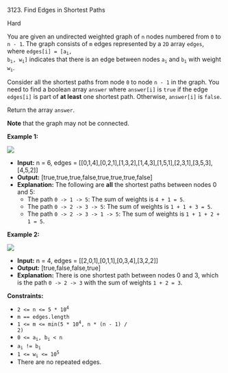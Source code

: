 3123\. Find Edges in Shortest Paths

Hard

You are given an undirected weighted graph of `n` nodes numbered from `0` to `n - 1`. The graph consists of `m` edges represented by a `2D` array `edges`, where <code>edges[i] = [a<sub>i</sub>, b<sub>i</sub>, w<sub>i</sub>]</code> indicates that there is an edge between nodes <code>a<sub>i</sub></code> and <code>b<sub>i</sub></code> with weight <code>w<sub>i</sub></code>.

Consider all the shortest paths from node `0` to node `n - 1` in the graph. You need to find a boolean array `answer` where `answer[i]` is `true` if the edge `edges[i]` is part of **at least** one shortest path. Otherwise, `answer[i]` is `false`.

Return the array `answer`.

**Note** that the graph may not be connected.


**Example 1:**

![](https://assets.leetcode.com/uploads/2024/03/05/graph35drawio-1.png)

- **Input:** n = 6, edges = [[0,1,4],[0,2,1],[1,3,2],[1,4,3],[1,5,1],[2,3,1],[3,5,3],[4,5,2]]
- **Output:** [true,true,true,false,true,true,true,false]
- **Explanation:** The following are **all** the shortest paths between nodes 0 and 5:
  - The path `0 -> 1 -> 5`: The sum of weights is `4 + 1 = 5`.
  - The path `0 -> 2 -> 3 -> 5`: The sum of weights is `1 + 1 + 3 = 5`.
  - The path `0 -> 2 -> 3 -> 1 -> 5`: The sum of weights is `1 + 1 + 2 + 1 = 5`.


**Example 2:**

![](https://assets.leetcode.com/uploads/2024/03/05/graphhhh.png)

- **Input:** n = 4, edges = [[2,0,1],[0,1,1],[0,3,4],[3,2,2]]
- **Output:** [true,false,false,true]
- **Explanation:** There is one shortest path between nodes 0 and 3, which is the path `0 -> 2 -> 3` with the sum of weights `1 + 2 = 3`.


**Constraints:**

- <code>2 <= n <= 5 * 10<sup>4</sup></code>
- <code>m == edges.length</code>
- <code>1 <= m <= min(5 * 10<sup>4</sup>, n * (n - 1) / 2)</code>
- <code>0 <= a<sub>i</sub>, b<sub>i</sub> < n</code>
- <code>a<sub>i</sub> != b<sub>i</sub></code>
- <code>1 <= w<sub>i</sub> <= 10<sup>5</sup></code>
- There are no repeated edges.